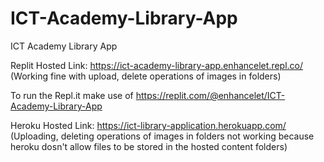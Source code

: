 # ICT-Academy-Library-App
ICT Academy Library App

Replit Hosted Link: https://ict-academy-library-app.enhancelet.repl.co/  (Working fine with upload, delete operations of images in folders)

To run the Repl.it make use of https://replit.com/@enhancelet/ICT-Academy-Library-App

Heroku Hosted Link: https://ict-library-application.herokuapp.com/  (Uploading, deleting operations of images in folders not working because heroku dosn't allow files to be stored in the hosted content folders)

